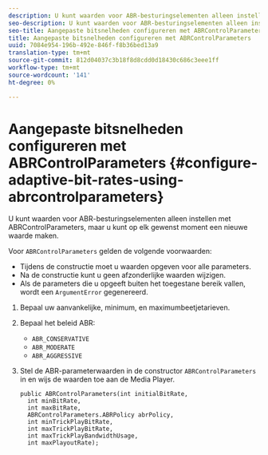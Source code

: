 ```yaml
---
description: U kunt waarden voor ABR-besturingselementen alleen instellen met ABRControlParameters, maar u kunt op elk gewenst moment een nieuwe waarde maken.
seo-description: U kunt waarden voor ABR-besturingselementen alleen instellen met ABRControlParameters, maar u kunt op elk gewenst moment een nieuwe waarde maken.
seo-title: Aangepaste bitsnelheden configureren met ABRControlParameters
title: Aangepaste bitsnelheden configureren met ABRControlParameters
uuid: 7084e954-196b-492e-846f-f8b36bed13a9
translation-type: tm+mt
source-git-commit: 812d04037c3b18f8d8cdd0d18430c686c3eee1ff
workflow-type: tm+mt
source-wordcount: '141'
ht-degree: 0%

---
```



# Aangepaste bitsnelheden configureren met ABRControlParameters {#configure-adaptive-bit-rates-using-abrcontrolparameters}

U kunt waarden voor ABR-besturingselementen alleen instellen met ABRControlParameters, maar u kunt op elk gewenst moment een nieuwe waarde maken.

Voor `ABRControlParameters` gelden de volgende voorwaarden:

* Tijdens de constructie moet u waarden opgeven voor alle parameters.
* Na de constructie kunt u geen afzonderlijke waarden wijzigen.
* Als de parameters die u opgeeft buiten het toegestane bereik vallen, wordt een `ArgumentError` gegenereerd.

1. Bepaal uw aanvankelijke, minimum, en maximumbeetjetarieven.
1. Bepaal het beleid ABR:

   * `ABR_CONSERVATIVE`
   * `ABR_MODERATE`
   * `ABR_AGGRESSIVE`

1. Stel de ABR-parameterwaarden in de constructor `ABRControlParameters` in en wijs de waarden toe aan de Media Player.

   ```
   public ABRControlParameters(int initialBitRate, 
     int minBitRate, 
     int maxBitRate, 
     ABRControlParameters.ABRPolicy abrPolicy, 
     int minTrickPlayBitRate, 
     int maxTrickPlayBitRate, 
     int maxTrickPlayBandwidthUsage, 
     int maxPlayoutRate);
   ```

